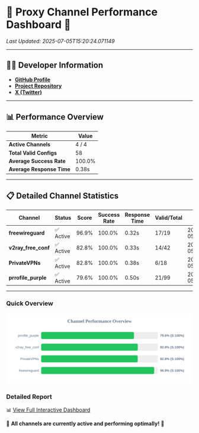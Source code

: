 # 🌟 Proxy Channel Performance Dashboard 🌟

_Last Updated: 2025-07-05T15:20:24.071149_

---

## 👩‍💻 Developer Information

- **[GitHub Profile](https://github.com/4n0nymou3)**  
- **[Project Repository](https://github.com/4n0nymou3/multi-proxy-config-fetcher)**  
- **[X (Twitter)](https://x.com/4n0nymou3)**  

---

## 📊 Performance Overview

| Metric                | Value       |
|-----------------------|-------------|
| **Active Channels**   | 4 / 4       |
| **Total Valid Configs** | 58          |
| **Average Success Rate** | 100.0%      |
| **Average Response Time** | 0.38s       |

---

## 📋 Detailed Channel Statistics

| Channel          | Status     | Score  | Success Rate | Response Time | Valid/Total | Last Success               |
|------------------|------------|--------|--------------|---------------|-------------|----------------------------|
| **freewireguard**  | ✅ Active  | 96.9%  | 100.0% | 0.32s         | 17/19       | 2025-07-05T15:20:24.069385 |
| **v2ray_free_conf**  | ✅ Active  | 82.8%  | 100.0% | 0.33s         | 14/42       | 2025-07-05T15:20:23.301148 |
| **PrivateVPNs**  | ✅ Active  | 82.8%  | 100.0% | 0.38s         | 6/18       | 2025-07-05T15:20:23.717066 |
| **prrofile_purple**  | ✅ Active  | 79.6%  | 100.0% | 0.50s         | 21/99       | 2025-07-05T15:20:22.913353 |

---

### Quick Overview
<div align="center">
  <a href="https://raw.githubusercontent.com/nullluser/NullRepo/refs/heads/main/assets/channel_stats_chart.svg">
    <img src="https://raw.githubusercontent.com/nullluser/NullRepo/refs/heads/main/assets/channel_stats_chart.svg" alt="Source Performance Statistics" width="800">
  </a>
</div>

### Detailed Report
📊 [View Full Interactive Dashboard](https://htmlpreview.github.io/?https://github.com/nullluser/NullRepo/blob/main/assets/performance_report.html)

🎉 **All channels are currently active and performing optimally!** 🎉
